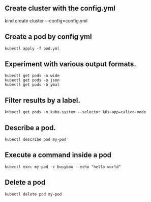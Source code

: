 ## Create cluster with the config.yml
kind create cluster --config=config.yml

## Create a pod by config yml
```
kubectl apply -f pod.yml 
```

## Experiment with various output formats.
```
kubectl get pods -o wide   
kubectl get pods -o json  
kubectl get pods -o ymal 
```

## Filter results by a label.
```
kubectl get pods -n kube-system --selector k8s-app=calico-node
```

## Describe a pod.
```
kubectl describe pod my-pod      
```

## Execute a command inside a pod
```
kubectl exec my-pod -c busybox --echo "hello world"   
```

## Delete a  pod
```
kubectl delete pod my-pod     
```